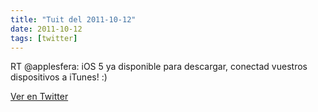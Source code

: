 ```yaml
---
title: "Tuit del 2011-10-12"
date: 2011-10-12
tags: [twitter]
---
```


RT @applesfera: iOS 5 ya disponible para descargar, conectad vuestros dispositivos a iTunes! :)



[Ver en Twitter](https://twitter.com/i/web/status/124170416930562048)
